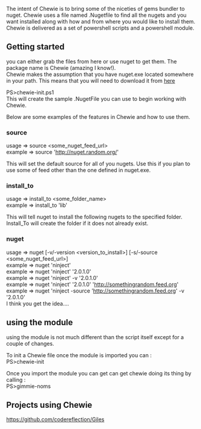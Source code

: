The intent of Chewie is to bring some of the niceties of gems bundler to nuget.
 Chewie uses a file named .Nugetfile to find all the nugets and you want installed along with how and from where you would like to install them. Chewie is delivered as a set of powershell scripts and a powershell module.

## Getting started 
you can either grab the files from here or use nuget to get them. The package name is Chewie (amazing I know!).  
Chewie makes the assumption that you have nuget.exe located somewhere in your path. This means that you will need to download it from [here](http://ci.nuget.org:8080/guestAuth/repository/download/bt4/.lastSuccessful/Console/NuGet.exe)  


PS>chewie-init.ps1  
This will create the sample .NugetFile you can use to begin working with Chewie.  

Below are some examples of the features in Chewie and how to use them.  

### source 
usage =>  source <some_nuget_feed_url>  
example => source 'http://nuget.random.org/'  

This will set the default source for all of you nugets. Use this if you plan to use some of feed other than the one defined in nuget.exe. 

### install_to
usage => install_to <some_folder_name>  
example => install_to 'lib'  

This will tell nuget to install the following nugets to the specified folder. Install_To will create the folder if it does not already exist.

### nuget
usage => nuget <name> [-v/-version <version_to_install>] [-s/-source <some_nuget_feed_url>]  
example => nuget 'ninject'  
example => nuget 'ninject' '2.0.1.0'  
example => nuget 'ninject' -v '2.0.1.0'  
example => nuget 'ninject' '2.0.1.0' 'http://somethingrandom.feed.org'  
example => nuget 'ninject  -source 'http://somethingrandom.feed.org' -v '2.0.1.0'   
I think you get the idea....  

## using the module
using the module is not much different than the script itself except for a couple of changes.  

To init a Chewie file once the module is imported you can :  
PS>chewie-init

Once you import the module you can get can get chewie doing its thing by calling :  
PS>gimmie-noms

## Projects using Chewie
https://github.com/codereflection/Giles  
